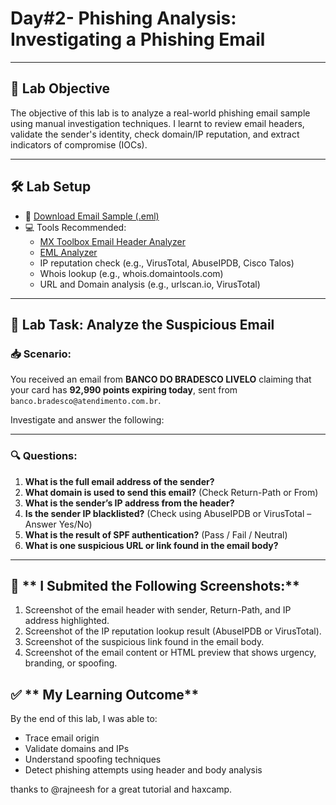 # **Day#2- Phishing Analysis: Investigating a Phishing Email**

---

## 🎯 **Lab Objective**

The objective of this lab is to analyze a real-world phishing email sample using manual investigation techniques. I  learnt to review email headers, validate the sender's identity, check domain/IP reputation, and extract indicators of compromise (IOCs).

---

## 🛠️ **Lab Setup**

- 📨 [Download Email Sample (.eml)](https://github.com/Enitanogun1/3-Days-Phising-Analysis/blob/main/BRADESCO%20LIVELO.eml)  
- 💻 Tools Recommended:
  - [MX Toolbox Email Header Analyzer](https://mxtoolbox.com/EmailHeaders.aspx)
  - [EML Analyzer](https://eml-analyzer.herokuapp.com/#/)
  - IP reputation check (e.g., VirusTotal, AbuseIPDB, Cisco Talos)
  - Whois lookup (e.g., whois.domaintools.com)
  - URL and Domain analysis (e.g., urlscan.io, VirusTotal)

---

## 🧪 **Lab Task: Analyze the Suspicious Email**

### 📥 Scenario:  
You received an email from **BANCO DO BRADESCO LIVELO** claiming that your card has **92,990 points expiring today**, sent from `banco.bradesco@atendimento.com.br`. 

Investigate and answer the following:

---

### 🔍 **Questions:**

1. **What is the full email address of the sender?**  
2. **What domain is used to send this email?** (Check Return-Path or From)
3. **What is the sender’s IP address from the header?**  
4. **Is the sender IP blacklisted?** (Check using AbuseIPDB or VirusTotal – Answer Yes/No)  
5. **What is the result of SPF authentication?** (Pass / Fail / Neutral)  
6. **What is one suspicious URL or link found in the email body?**  


---


## 📸 ** I Submited the Following Screenshots:**

1. Screenshot of the email header with sender, Return-Path, and IP address highlighted.  
2. Screenshot of the IP reputation lookup result (AbuseIPDB or VirusTotal).  
3. Screenshot of the suspicious link found in the email body.  
4. Screenshot of the email content or HTML preview that shows urgency, branding, or spoofing.  

## ✅ ** My Learning Outcome**

By the end of this lab, I was able to:
- Trace email origin
- Validate domains and IPs
- Understand spoofing techniques
- Detect phishing attempts using header and body analysis


thanks to @rajneesh for a great tutorial and haxcamp.
